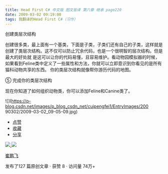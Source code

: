 ```yaml
---
title: Head First C# 中文版 图文皆译 第六章 继承 page220
date: 2009-03-02 09:19:00
tags: 我翻译的Head First C#（习作）
---
```

创建类层次结构

创建很多类，最上面有一个基类，下面是子类，子类们还有自己的子类，这样就是创建了类层次结构。这不仅可以防止冗余代码，也是一个很明智的层次结构。但是最大的好处就
是这可以让你的代码易懂，且容易维护。看动物园模拟器的时候，如果看到Feline类中定义了一些属性和方法，你就可以立即意识到你看见的是所有猫科动物共享的东西。
你的类层次结构就像帮你游历代码的地图。

⑤  完成你的类层次结构

现在你知道了如何组织动物类，你可以添加Feline和Canine类了。

![](https://p-blog.csdn.net/images/p_blog_csdn_net/cuipengfei1/EntryImages/200
90302/2009-03-02_09-05-09.jpg)  

  * [ 点赞  ](javascript:;)
  * [ 收藏  ](javascript:;)
  * [ 分享 ](javascript:;)

[ ![](https://profile.csdnimg.cn/5/2/5/3_cuipengfei1)
![](https://g.csdnimg.cn/static/user-reg-year/1x/11.png)
](https://blog.csdn.net/cuipengfei1)

[ 崔鹏飞 ](https://blog.csdn.net/cuipengfei1)

发布了127 篇原创文章  ·  获赞 8  ·  访问量 74万+

